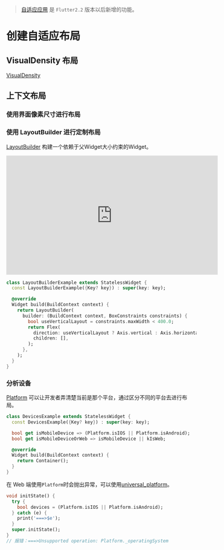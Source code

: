 
> [自适应应用](https://flutter.cn/docs/development/ui/layout/building-adaptive-apps) 是 `Flutter2.2` 版本以后新增的功能。

# 创建自适应布局

## VisualDensity 布局

[VisualDensity](https://api.flutter-io.cn/flutter/material/VisualDensity-class.html)

## 上下文布局

### 使用界面像素尺寸进行布局

### 使用 LayoutBuilder 进行定制布局

[LayoutBuilder](https://api.flutter-io.cn/flutter/widgets/LayoutBuilder-class.html) 构建一个依赖于父Widget大小约束的Widget。

<iframe width="560" height="315" src="https://www.youtube.com/embed/IYDVcriKjsw" title="YouTube video player" frameborder="0" allow="accelerometer; autoplay; clipboard-write; encrypted-media; gyroscope; picture-in-picture" allowfullscreen></iframe>

```dart
class LayoutBuilderExample extends StatelessWidget {
  const LayoutBuilderExample({Key? key}) : super(key: key);

  @override
  Widget build(BuildContext context) {
    return LayoutBuilder(
      builder: (BuildContext context, BoxConstraints constraints) {
        bool useVerticalLayout = constraints.maxWidth < 400.0;
        return Flex(
          direction: useVerticalLayout ? Axis.vertical : Axis.horizontal,
          children: [],
        );
      },
    );
  }
}
```

### 分析设备

[Platform](https://api.flutter-io.cn/flutter/package-platform_platform/Platform-class.html) 可以让开发者弄清楚当前是那个平台，通过区分不同的平台去进行布局。

```dart
class DevicesExample extends StatelessWidget {
  const DevicesExample({Key? key}) : super(key: key);

  bool get isMobileDevice => (Platform.isIOS || Platform.isAndroid);
  bool get isMobileDeviceOrWeb => isMobileDevice || kIsWeb;

  @override
  Widget build(BuildContext context) {
    return Container();
  }
}
```

在 Web 端使用`Platform`时会抛出异常，可以使用[universal_platform](https://pub.flutter-io.cn/packages/universal_platform)。

```dart
void initState() {
  try {
    bool devices = (Platform.isIOS || Platform.isAndroid);
  } catch (e) {
    print('===>$e');
  }
  super.initState();
}
// 报错：===>Unsupported operation: Platform._operatingSystem
```




